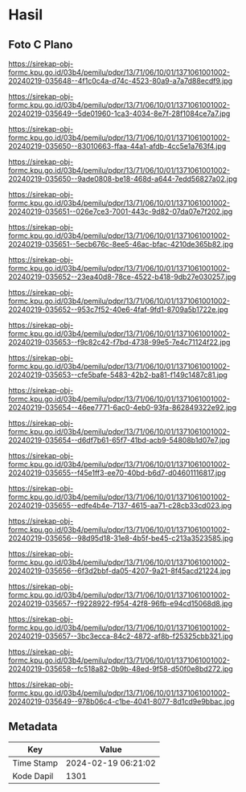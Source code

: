 # Hasil

## Foto C Plano

https://sirekap-obj-formc.kpu.go.id/03b4/pemilu/pdpr/13/71/06/10/01/1371061001002-20240219-035648--4f1c0c4a-d74c-4523-80a9-a7a7d88ecdf9.jpg

https://sirekap-obj-formc.kpu.go.id/03b4/pemilu/pdpr/13/71/06/10/01/1371061001002-20240219-035649--5de01960-1ca3-4034-8e7f-28f1084ce7a7.jpg

https://sirekap-obj-formc.kpu.go.id/03b4/pemilu/pdpr/13/71/06/10/01/1371061001002-20240219-035650--83010663-ffaa-44a1-afdb-4cc5e1a763f4.jpg

https://sirekap-obj-formc.kpu.go.id/03b4/pemilu/pdpr/13/71/06/10/01/1371061001002-20240219-035650--9ade0808-be18-468d-a644-7edd56827a02.jpg

https://sirekap-obj-formc.kpu.go.id/03b4/pemilu/pdpr/13/71/06/10/01/1371061001002-20240219-035651--026e7ce3-7001-443c-9d82-07da07e7f202.jpg

https://sirekap-obj-formc.kpu.go.id/03b4/pemilu/pdpr/13/71/06/10/01/1371061001002-20240219-035651--5ecb676c-8ee5-46ac-bfac-4210de365b82.jpg

https://sirekap-obj-formc.kpu.go.id/03b4/pemilu/pdpr/13/71/06/10/01/1371061001002-20240219-035652--23ea40d8-78ce-4522-b418-9db27e030257.jpg

https://sirekap-obj-formc.kpu.go.id/03b4/pemilu/pdpr/13/71/06/10/01/1371061001002-20240219-035652--953c7f52-40e6-4faf-9fd1-8709a5b1722e.jpg

https://sirekap-obj-formc.kpu.go.id/03b4/pemilu/pdpr/13/71/06/10/01/1371061001002-20240219-035653--f9c82c42-f7bd-4738-99e5-7e4c71124f22.jpg

https://sirekap-obj-formc.kpu.go.id/03b4/pemilu/pdpr/13/71/06/10/01/1371061001002-20240219-035653--cfe5bafe-5483-42b2-ba81-f149c1487c81.jpg

https://sirekap-obj-formc.kpu.go.id/03b4/pemilu/pdpr/13/71/06/10/01/1371061001002-20240219-035654--46ee7771-6ac0-4eb0-93fa-862849322e92.jpg

https://sirekap-obj-formc.kpu.go.id/03b4/pemilu/pdpr/13/71/06/10/01/1371061001002-20240219-035654--d6df7b61-65f7-41bd-acb9-54808b1d07e7.jpg

https://sirekap-obj-formc.kpu.go.id/03b4/pemilu/pdpr/13/71/06/10/01/1371061001002-20240219-035655--f45e1ff3-ee70-40bd-b6d7-d04601116817.jpg

https://sirekap-obj-formc.kpu.go.id/03b4/pemilu/pdpr/13/71/06/10/01/1371061001002-20240219-035655--edfe4b4e-7137-4615-aa71-c28cb33cd023.jpg

https://sirekap-obj-formc.kpu.go.id/03b4/pemilu/pdpr/13/71/06/10/01/1371061001002-20240219-035656--98d95d18-31e8-4b5f-be45-c213a3523585.jpg

https://sirekap-obj-formc.kpu.go.id/03b4/pemilu/pdpr/13/71/06/10/01/1371061001002-20240219-035656--6f3d2bbf-da05-4207-9a21-8f45acd21224.jpg

https://sirekap-obj-formc.kpu.go.id/03b4/pemilu/pdpr/13/71/06/10/01/1371061001002-20240219-035657--f9228922-f954-42f8-96fb-e94cd15068d8.jpg

https://sirekap-obj-formc.kpu.go.id/03b4/pemilu/pdpr/13/71/06/10/01/1371061001002-20240219-035657--3bc3ecca-84c2-4872-af8b-f25325cbb321.jpg

https://sirekap-obj-formc.kpu.go.id/03b4/pemilu/pdpr/13/71/06/10/01/1371061001002-20240219-035658--fc518a82-0b9b-48ed-9f58-d50f0e8bd272.jpg

https://sirekap-obj-formc.kpu.go.id/03b4/pemilu/pdpr/13/71/06/10/01/1371061001002-20240219-035649--978b06c4-c1be-4041-8077-8d1cd9e9bbac.jpg


## Metadata

| Key        | Value               |
| ---------- | ------------------- |
| Time Stamp | 2024-02-19 06:21:02 |
| Kode Dapil | 1301                |



